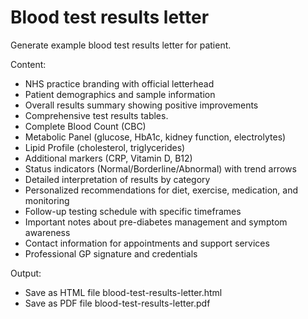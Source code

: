 # Blood test results letter

Generate example blood test results letter for patient.

Content:

- NHS practice branding with official letterhead
- Patient demographics and sample information
- Overall results summary showing positive improvements
- Comprehensive test results tables.
- Complete Blood Count (CBC)
- Metabolic Panel (glucose, HbA1c, kidney function, electrolytes)
- Lipid Profile (cholesterol, triglycerides)
- Additional markers (CRP, Vitamin D, B12)
- Status indicators (Normal/Borderline/Abnormal) with trend arrows
- Detailed interpretation of results by category
- Personalized recommendations for diet, exercise, medication, and monitoring
- Follow-up testing schedule with specific timeframes
- Important notes about pre-diabetes management and symptom awareness
- Contact information for appointments and support services
- Professional GP signature and credentials

Output:

- Save as HTML file blood-test-results-letter.html
- Save as PDF file blood-test-results-letter.pdf
